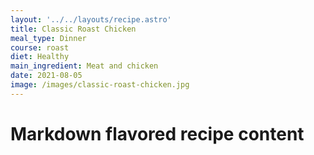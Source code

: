 ```yaml
---
layout: '../../layouts/recipe.astro'
title: Classic Roast Chicken
meal_type: Dinner
course: roast
diet: Healthy
main_ingredient: Meat and chicken
date: 2021-08-05
image: /images/classic-roast-chicken.jpg
---
```


# Markdown flavored recipe content
